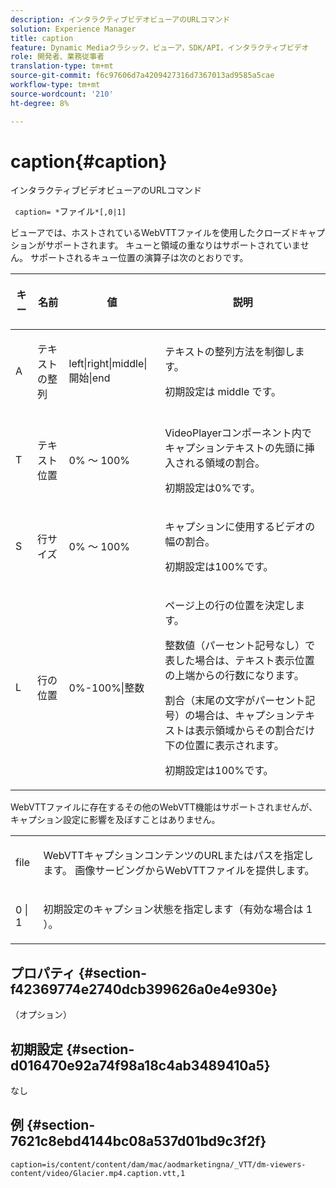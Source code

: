 ```yaml
---
description: インタラクティブビデオビューアのURLコマンド
solution: Experience Manager
title: caption
feature: Dynamic Mediaクラシック，ビューア，SDK/API，インタラクティブビデオ
role: 開発者、業務従事者
translation-type: tm+mt
source-git-commit: f6c97606d7a4209427316d7367013ad9585a5cae
workflow-type: tm+mt
source-wordcount: '210'
ht-degree: 8%

---
```



# caption{#caption}

インタラクティブビデオビューアのURLコマンド

` caption= *`ファイル`*[,0|1]`

ビューアでは、ホストされているWebVTTファイルを使用したクローズドキャプションがサポートされます。 キューと領域の重なりはサポートされていません。 サポートされるキュー位置の演算子は次のとおりです。

<table id="table_62D89A06EC9E4E7983D1F26A2C85A621"> 
 <thead> 
  <tr> 
   <th colname="col1" class="entry"> <p>キー </p> </th> 
   <th colname="col2" class="entry"> <p>名前 </p> </th> 
   <th colname="col3" class="entry"> <p>値 </p> </th> 
   <th colname="col4" class="entry"> <p>説明 </p> </th> 
  </tr> 
 </thead>
 <tbody> 
  <tr> 
   <td colname="col1"> <p> <span class="codeph"> A </span> </p> </td> 
   <td colname="col2"> <p>テキストの整列 </p> </td> 
   <td colname="col3"> <p> <span class="codeph"> left|right|middle|開始|end  </span> </p> </td> 
   <td colname="col4"> <p> テキストの整列方法を制御します。 </p> <p>初期設定は<span class="codeph"> middle </span>です。 </p> </td> 
  </tr> 
  <tr> 
   <td colname="col1"> <p> <span class="codeph"> T </span> </p> </td> 
   <td colname="col2"> <p>テキスト位置 </p> </td> 
   <td colname="col3"> <p> 0% ～ 100% </p> </td> 
   <td colname="col4"> <p> VideoPlayerコンポーネント内でキャプションテキストの先頭に挿入される領域の割合。 </p> <p>初期設定は0%です。 </p> </td> 
  </tr> 
  <tr> 
   <td colname="col1"> <p> <span class="codeph"> S </span> </p> </td> 
   <td colname="col2"> <p>行サイズ </p> </td> 
   <td colname="col3"> <p> 0% ～ 100% </p> </td> 
   <td colname="col4"> <p> キャプションに使用するビデオの幅の割合。 </p> <p>初期設定は100%です。 </p> </td> 
  </tr> 
  <tr> 
   <td colname="col1"> <p> <span class="codeph"> L </span> </p> </td> 
   <td colname="col2"> <p>行の位置 </p> </td> 
   <td colname="col3"> <p> 0%-100%|整数 </p> </td> 
   <td colname="col4"> <p> ページ上の行の位置を決定します。 </p> <p>整数値（パーセント記号なし）で表した場合は、テキスト表示位置の上端からの行数になります。 </p> <p>割合（末尾の文字がパーセント記号）の場合は、キャプションテキストは表示領域からその割合だけ下の位置に表示されます。 </p> <p>初期設定は100%です。 </p> </td> 
  </tr> 
 </tbody> 
</table>

WebVTTファイルに存在するその他のWebVTT機能はサポートされませんが、キャプション設定に影響を及ぼすことはありません。

<table id="table_A5BB1C08DA4B425DBD0356C7D3693E75"> 
 <tbody> 
  <tr> 
   <td colname="col1"> <p> <span class="codeph"> <span class="varname"> file  </span> </span> </p> </td> 
   <td colname="col2"> <p> WebVTTキャプションコンテンツのURLまたはパスを指定します。 画像サービングからWebVTTファイルを提供します。 </p> </td> 
  </tr> 
  <tr> 
   <td colname="col1"> <p> <span class="codeph"> 0 | 1 </span> </p> </td> 
   <td colname="col2"> <p> 初期設定のキャプション状態を指定します（有効な場合は<span class="codeph"> 1 </span>）。 </p> </td> 
  </tr> 
 </tbody> 
</table>

## プロパティ {#section-f42369774e2740dcb399626a0e4e930e}

（オプション）

## 初期設定 {#section-d016470e92a74f98a18c4ab3489410a5}

なし

## 例 {#section-7621c8ebd4144bc08a537d01bd9c3f2f}

```
caption=is/content/content/dam/mac/aodmarketingna/_VTT/dm-viewers-content/video/Glacier.mp4.caption.vtt,1
```

